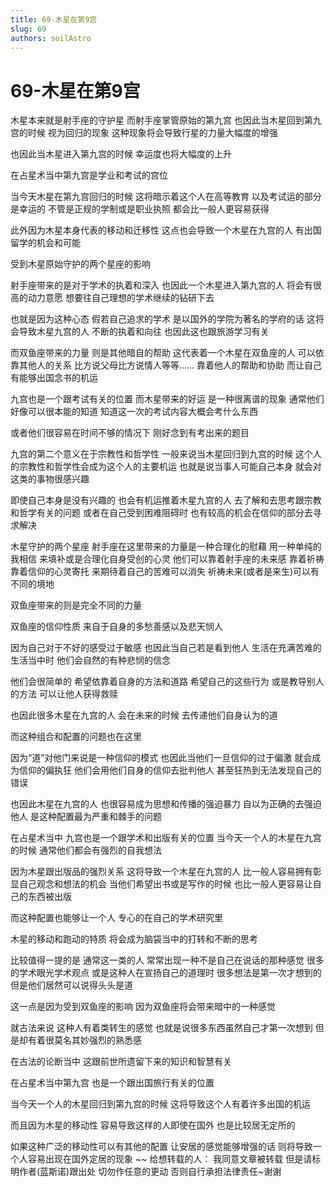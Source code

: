 ```yaml
---
title: 69-木星在第9宫
slug: 69
authors: soilAstro
---
```


# 69-木星在第9宫
木星本来就是射手座的守护星
而射手座掌管原始的第九宫
也因此当木星回到第九宫的时候
视为回归的现象
这种现象将会导致行星的力量大幅度的增强

也因此当木星进入第九宫的时候
幸运度也将大幅度的上升

在占星术当中第九宫是学业和考试的宫位

当今天木星在第九宫回归的时候
这将暗示着这个人在高等教育
以及考试运的部分是幸运的
不管是正规的学制或是职业执照
都会比一般人更容易获得

此外因为木星本身代表的移动和迁移性
这点也会导致一个木星在九宫的人
有出国留学的机会和可能

受到木星原始守护的两个星座的影响

射手座带来的是对于学术的执着和深入
也因此一个木星进入第九宫的人
将会有很高的动力意愿
想要往自己理想的学术继续的钻研下去

也就是因为这种心态
假若自己追求的学术
是以国外的学院为著名的学府的话
这将会导致木星九宫的人
不断的执着和向往
也因此这也跟旅游学习有关

而双鱼座带来的力量
则是其他暗自的帮助
这代表着一个木星在双鱼座的人
可以依靠其他人的关系
比方说父母比方说情人等等……
靠着他人的帮助和协助
而让自己有能够出国念书的机运

九宫也是一个跟考试有关的位置
而木星带来的好运
是一种很离谱的现象
通常他们好像可以很本能的知道
知道这一次的考试内容大概会考什么东西

或者他们很容易在时间不够的情况下
刚好念到有考出来的题目

九宫的第二个意义在于宗教性和哲学性
一般来说当木星回归到九宫的时候
这个人的宗教性和哲学性会成为这个人的主要机运
也就是说当事人可能自己本身
就会对这类的事物很感兴趣

即使自己本身是没有兴趣的
也会有机运推着木星九宫的人
去了解和去思考跟宗教和哲学有关的问题
或者在自己受到困难阻碍时
也有较高的机会在信仰的部分去寻求解决

木星守护的两个星座
射手座在这里带来的力量是一种合理化的慰藉
用一种单纯的我相信
来填补或是合理化自身受创的心灵
他们可以靠着射手座的未来感
靠着祈祷靠着信仰的心灵寄托
来期待着自己的苦难可以消失
祈祷未来(或者是来生)可以有不同的境地

双鱼座带来的则是完全不同的力量

双鱼座的信仰性质
来自于自身的多愁善感以及悲天悯人

因为自己对于不好的感受过于敏感
也因此当自己若是看到他人
生活在充满苦难的生活当中时
他们会自然的有种悲悯的信念

他们会很简单的
希望依靠着自身的方法和道路
希望自己的这些行为
或是教导别人的方法
可以让他人获得救赎

也因此很多木星在九宫的人
会在未来的时候
去传递他们自身认为的道

而这种组合和配置的问题也在这里

因为“道”对他门来说是一种信仰的模式
也因此当他们一旦信仰的过于偏激
就会成为信仰的偏执狂
他们会用他们自身的信仰去批判他人
甚至狂热到无法发现自己的错误

也因此木星在九宫的人
也很容易成为思想和传播的强迫暴力
自以为正确的去强迫他人
是这种配置最为严重和棘手的问题

在占星术当中
九宫也是一个跟学术和出版有关的位置
当今天一个人的木星在九宫的时候
通常他们都会有强烈的自我想法

因为木星跟出版品的强烈关系
这将导致一个木星在九宫的人
比一般人容易拥有彰显自己观念和想法的机会
当他们希望出书或是写作的时候
也比一般人更容易让自己的东西被出版

而这种配置也能够让一个人
专心的在自己的学术研究里

木星的移动和跑动的特质
将会成为脑袋当中的打转和不断的思考

比较值得一提的是
通常这一类的人
常常出现一种不是自己在说话的那种感觉
很多的学术眼光学术观点
或是这种人在宣扬自己的道理时
很多想法是第一次才想到的
但是他们居然可以说得头头是道

这一点是因为受到双鱼座的影响
因为双鱼座将会带来暗中的一种感觉

就古法来说
这种人有着类转生的感觉
也就是说很多东西虽然自己才第一次想到
但是却有着很莫名其妙强烈的熟悉感

在古法的论断当中
这跟前世所遗留下来的知识和智慧有关

在占星术当中第九宫
也是一个跟出国旅行有关的位置

当今天一个人的木星回归到第九宫的时候
这将导致这个人有着许多出国的机运

而且因为木星的移动性
容易导致这样的人即使在国外
也是比较居无定所的

如果这种广泛的移动性可以有其他的配置
让安居的感觉能够增强的话
则将导致一个人容易出现在国外定居的现象
~~
给想转载的人：
我同意文章被转载
但是请标明作者(蓝斯诺)跟出处
切勿作任意的更动
否则自行承担法律责任~谢谢

 
  